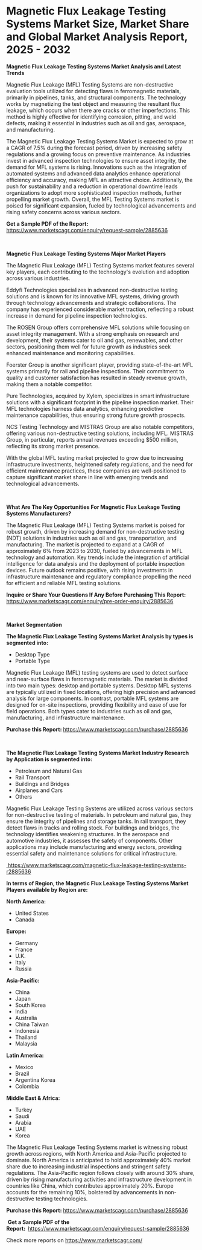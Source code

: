 <p><h1>Magnetic Flux Leakage Testing Systems Market Size, Market Share and Global Market Analysis Report, 2025 - 2032</h1></p><p><strong>Magnetic Flux Leakage Testing Systems Market Analysis and Latest Trends</strong></p>
<p><p>Magnetic Flux Leakage (MFL) Testing Systems are non-destructive evaluation tools utilized for detecting flaws in ferromagnetic materials, primarily in pipelines, tanks, and structural components. The technology works by magnetizing the test object and measuring the resultant flux leakage, which occurs when there are cracks or other imperfections. This method is highly effective for identifying corrosion, pitting, and weld defects, making it essential in industries such as oil and gas, aerospace, and manufacturing.</p><p>The Magnetic Flux Leakage Testing Systems Market is expected to grow at a CAGR of 7.5% during the forecast period, driven by increasing safety regulations and a growing focus on preventive maintenance. As industries invest in advanced inspection technologies to ensure asset integrity, the demand for MFL systems is rising. Innovations such as the integration of automated systems and advanced data analytics enhance operational efficiency and accuracy, making MFL an attractive choice. Additionally, the push for sustainability and a reduction in operational downtime leads organizations to adopt more sophisticated inspection methods, further propelling market growth. Overall, the MFL Testing Systems market is poised for significant expansion, fueled by technological advancements and rising safety concerns across various sectors.</p></p>
<p><strong>Get a Sample PDF of the Report:&nbsp;</strong> <a href="https://www.marketscagr.com/enquiry/request-sample/2885636?utm_campaign=3501&utm_medium=2&utm_source=Github&utm_content=ia&utm_term=13032025&utm_id=magnetic-flux-leakage-testing-systems">https://www.marketscagr.com/enquiry/request-sample/2885636</a></p>
<p>&nbsp;</p>
<p><strong>Magnetic Flux Leakage Testing Systems Major Market Players</strong></p>
<p><p>The Magnetic Flux Leakage (MFL) Testing Systems market features several key players, each contributing to the technology's evolution and adoption across various industries. </p><p>Eddyfi Technologies specializes in advanced non-destructive testing solutions and is known for its innovative MFL systems, driving growth through technology advancements and strategic collaborations. The company has experienced considerable market traction, reflecting a robust increase in demand for pipeline inspection technologies.</p><p>The ROSEN Group offers comprehensive MFL solutions while focusing on asset integrity management. With a strong emphasis on research and development, their systems cater to oil and gas, renewables, and other sectors, positioning them well for future growth as industries seek enhanced maintenance and monitoring capabilities.</p><p>Foerster Group is another significant player, providing state-of-the-art MFL systems primarily for rail and pipeline inspections. Their commitment to quality and customer satisfaction has resulted in steady revenue growth, making them a notable competitor.</p><p>Pure Technologies, acquired by Xylem, specializes in smart infrastructure solutions with a significant footprint in the pipeline inspection market. Their MFL technologies harness data analytics, enhancing predictive maintenance capabilities, thus ensuring strong future growth prospects.</p><p>NCS Testing Technology and MISTRAS Group are also notable competitors, offering various non-destructive testing solutions, including MFL. MISTRAS Group, in particular, reports annual revenues exceeding $500 million, reflecting its strong market presence.</p><p>With the global MFL testing market projected to grow due to increasing infrastructure investments, heightened safety regulations, and the need for efficient maintenance practices, these companies are well-positioned to capture significant market share in line with emerging trends and technological advancements.</p></p>
<p>&nbsp;</p>
<p><strong>What Are The Key Opportunities For Magnetic Flux Leakage Testing Systems Manufacturers?</strong></p>
<p><p>The Magnetic Flux Leakage (MFL) Testing Systems market is poised for robust growth, driven by increasing demand for non-destructive testing (NDT) solutions in industries such as oil and gas, transportation, and manufacturing. The market is projected to expand at a CAGR of approximately 6% from 2023 to 2030, fueled by advancements in MFL technology and automation. Key trends include the integration of artificial intelligence for data analysis and the deployment of portable inspection devices. Future outlook remains positive, with rising investments in infrastructure maintenance and regulatory compliance propelling the need for efficient and reliable MFL testing solutions.</p></p>
<p><strong>Inquire or Share Your Questions If Any Before Purchasing This Report:</strong> <a href="https://www.marketscagr.com/enquiry/pre-order-enquiry/2885636?utm_campaign=3501&utm_medium=2&utm_source=Github&utm_content=ia&utm_term=13032025&utm_id=magnetic-flux-leakage-testing-systems">https://www.marketscagr.com/enquiry/pre-order-enquiry/2885636</a></p>
<p>&nbsp;</p>
<p><strong>Market Segmentation</strong></p>
<p><strong>The Magnetic Flux Leakage Testing Systems Market Analysis by types is segmented into:</strong></p>
<p><ul><li>Desktop Type</li><li>Portable Type</li></ul></p>
<p><p>Magnetic Flux Leakage (MFL) testing systems are used to detect surface and near-surface flaws in ferromagnetic materials. The market is divided into two main types: desktop and portable systems. Desktop MFL systems are typically utilized in fixed locations, offering high precision and advanced analysis for large components. In contrast, portable MFL systems are designed for on-site inspections, providing flexibility and ease of use for field operations. Both types cater to industries such as oil and gas, manufacturing, and infrastructure maintenance.</p></p>
<p><strong>Purchase this Report:&nbsp;</strong><a href="https://www.marketscagr.com/purchase/2885636?utm_campaign=3501&utm_medium=2&utm_source=Github&utm_content=ia&utm_term=13032025&utm_id=magnetic-flux-leakage-testing-systems">https://www.marketscagr.com/purchase/2885636</a></p>
<p>&nbsp;</p>
<p><strong>The Magnetic Flux Leakage Testing Systems Market Industry Research by Application is segmented into:</strong></p>
<p><ul><li>Petroleum and Natural Gas</li><li>Rail Transport</li><li>Buildings and Bridges</li><li>Airplanes and Cars</li><li>Others</li></ul></p>
<p><p>Magnetic Flux Leakage Testing Systems are utilized across various sectors for non-destructive testing of materials. In petroleum and natural gas, they ensure the integrity of pipelines and storage tanks. In rail transport, they detect flaws in tracks and rolling stock. For buildings and bridges, the technology identifies weakening structures. In the aerospace and automotive industries, it assesses the safety of components. Other applications may include manufacturing and energy sectors, providing essential safety and maintenance solutions for critical infrastructure.</p></p>
<p><a href="https://www.marketscagr.com/magnetic-flux-leakage-testing-systems-r2885636?utm_campaign=3501&utm_medium=2&utm_source=Github&utm_content=ia&utm_term=13032025&utm_id=magnetic-flux-leakage-testing-systems">&nbsp;https://www.marketscagr.com/magnetic-flux-leakage-testing-systems-r2885636</a></p>
<p><strong>In terms of Region, the Magnetic Flux Leakage Testing Systems Market Players available by Region are:</strong></p>
<p>
    <p> <strong> North America: </strong>
        <ul>
            <li>United States</li>
            <li>Canada</li>
        </ul>
        </p> 
    <p> <strong> Europe: </strong>
        <ul>
            <li>Germany</li>
            <li>France</li>
            <li>U.K.</li>
            <li>Italy</li>
            <li>Russia</li>
        </ul>
        </p> 
    <p> <strong> Asia-Pacific: </strong>
        <ul>
            <li>China</li>
            <li>Japan</li>
            <li>South Korea</li>
            <li>India</li>
            <li>Australia</li>
            <li>China Taiwan</li>
            <li>Indonesia</li>
            <li>Thailand</li>
            <li>Malaysia</li>
        </ul>
        </p> 
    <p> <strong> Latin America: </strong>
        <ul>
            <li>Mexico</li>
            <li>Brazil</li>
            <li>Argentina Korea</li>
            <li>Colombia</li>
        </ul>
        </p> 
    <p> <strong> Middle East & Africa: </strong>
        <ul>
            <li>Turkey</li>
            <li>Saudi</li>
            <li>Arabia</li>
            <li>UAE</li>
            <li>Korea</li>
        </ul>
    </p>
    </p>
<p><p>The Magnetic Flux Leakage Testing Systems market is witnessing robust growth across regions, with North America and Asia-Pacific projected to dominate. North America is anticipated to hold approximately 40% market share due to increasing industrial inspections and stringent safety regulations. The Asia-Pacific region follows closely with around 30% share, driven by rising manufacturing activities and infrastructure development in countries like China, which contributes approximately 20%. Europe accounts for the remaining 10%, bolstered by advancements in non-destructive testing technologies.</p></p>
<p><strong>Purchase this Report: </strong><a href="https://www.marketscagr.com/purchase/2885636?utm_campaign=3501&utm_medium=2&utm_source=Github&utm_content=ia&utm_term=13032025&utm_id=magnetic-flux-leakage-testing-systems">https://www.marketscagr.com/purchase/2885636</a></p>
<p>&nbsp;<strong>Get a Sample PDF of the Report:&nbsp;&nbsp;</strong><a href="https://www.marketscagr.com/enquiry/request-sample/2885636?utm_campaign=3501&utm_medium=2&utm_source=Github&utm_content=ia&utm_term=13032025&utm_id=magnetic-flux-leakage-testing-systems">https://www.marketscagr.com/enquiry/request-sample/2885636</a></p>
<p><strong></strong></p>
<p>Check more reports on <a href="https://www.marketscagr.com/?utm_campaign=3501&utm_medium=2&utm_source=Github&utm_content=ia&utm_term=13032025&utm_id=magnetic-flux-leakage-testing-systems">https://www.marketscagr.com/</a></p>